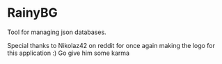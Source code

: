 # RainyBG
Tool for managing json databases.

Special thanks to Nikolaz42 on reddit for once again making the logo for this application :) Go give him some karma
